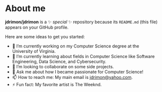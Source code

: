 # About me

**jdrimon/jdrimon** is a ✨ _special_ ✨ repository because its `README.md` (this file) appears on your GitHub profile.

Here are some ideas to get you started:

- 🔭 I’m currently working on my Computer Science degree at the University of Virginia.
- 🌱 I’m currently learning about fields in Computer Science like Software Engineering, Data Science, and Cybersecurity.
- 👯 I’m looking to collaborate on some side projects.
- 💬 Ask me about how I became passionate for Computer Science!
- 📫 How to reach me: My main email is jdrimon@yahoo.com.
- ⚡ Fun fact: My favorite artist is The Weeknd.
